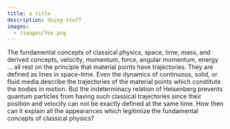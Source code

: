 ```yaml
---
title: a title
description: doing stuff
images:
  - /images/foo.png
---
```


The fundamental concepts of classical physics, space, time, mass, and derived concepts, velocity, momentum, force, angular momentum, energy ... all rest on the principle that material points have trajectories. They are defined as lines in space-time. Even the dynamics of continuous, solid, or fluid media describe the trajectories of the material points which constitute the bodies in motion. But the indeterminacy relation of Heisenberg prevents quantum particles from having such classical trajectories since their position and velocity can not be exactly defined at the same time. How then can it explain all the appearances which legitimize the fundamental concepts of classical physics?
